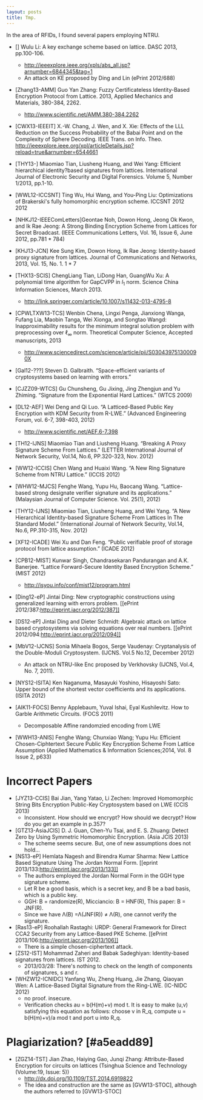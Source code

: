 ```yaml
---
layout: posts
title: Tmp.
---
```



In the area of RFIDs, I found several papers employing NTRU.

* [] Wulu Li: A key exchange scheme based on lattice. DASC 2013, pp.100-106.
    *  http://ieeexplore.ieee.org/xpls/abs_all.jsp?arnumber=6844345&tag=1
    *  An attack on KE proposed by Ding and Lin (ePrint 2012/688)

* [Zhang13-AMM] Guo Yan Zhang: Fuzzy Certificateless Identity-Based Encryption Protocol from Lattice.  2013, Applied Mechanics and Materials, 380-384, 2262.
    *  http://www.scientific.net/AMM.380-384.2262
* [CWX13-IEEEIT] X.-W. Chang, J. Wen, and X. Xie: Effects of the LLL Reduction on the Success Probability of the Babai Point and on the Complexity of Sphere Decoding. IEEE Trans. on Info. Theo. http://ieeexplore.ieee.org/xpl/articleDetails.jsp?reload=true&arnumber=6544661
* [THY13-] Miaomiao Tian, Liusheng Huang, and Wei Yang:  Efficient hierarchical identity?based signatures from lattices. International Journal of Electronic Security and Digital Forensics. Volume 5, Number 1/2013, pp.1-10.
* [WWL12-ICCSNT] Ting Wu, Hui Wang, and You-Ping Liu: Optimizations of Brakerski's fully homomorphic encryption scheme. ICCSNT 2012
2012
* [NHKJ12-IEEEComLetters]Geontae Noh, Dowon Hong, Jeong Ok Kwon, and Ik Rae Jeong: A Strong Binding Encryption Scheme from Lattices for Secret Broadcast. (IEEE Communications Letters, Vol. 16, Issue 6, June 2012, pp.781    * 784)
* [KHJ13-JCN]  Kee Sung Kim, Dowon Hong, Ik Rae Jeong: Identity-based proxy signature from lattices. Journal of Communications and Networks, 2013, Vol. 15, No. 1. 1    * 7
* [THX13-SCIS] ChengLiang Tian, LiDong Han, GuangWu Xu: A polynomial time algorithm for GapCVPP in $l_1$ norm. Science China Information Sciences, March 2013.
    *  http://link.springer.com/article/10.1007/s11432-013-4795-8
* [CPWLTXW13-TCS] Wenbin Chena, Lingxi Penga, Jianxiong Wanga, Fufang Lia, Maobin Tanga, Wei Xionga, and Songtao Wangd: Inapproximability results for the minimum integral solution problem with preprocessing over $\ell_{\infty}$ norm. Theoretical Computer Science, Accepted manuscripts, 2013
    * http://www.sciencedirect.com/science/article/pii/S030439751300090X
* [Gal12-???] Steven D. Galbraith. &ldquo;Space-efficient variants of cryptosystems based on learning with errors.&rdquo;
* [CJZZ09-WTCS] Gu Chunsheng, Gu Jixing, Jing Zhengjun and Yu Zhiming. &ldquo;Signature from the Exponential Hard Lattices.&rdquo; (WTCS 2009)
* [DL12-AEF] Wei Deng and Qi Luo. &ldquo;A Latticed-Based Public Key Encryption with KDM Security from R-LWE.&rdquo; (Advanced Engineering Forum, vol. 6-7, 398-403, 2012)
    * http://www.scientific.net/AEF.6-7.398
* [TH12-IJNS] Miaomiao Tian and Liusheng Huang. &ldquo;Breaking A Proxy Signature Scheme From Lattices.&rdquo; (LETTER International Journal of Network Security, Vol.14, No.6, PP.320-323, Nov. 2012)
* [WW12-ICCIS] Chen Wang and Huaixi Wang. &ldquo;A New Ring Signature Scheme from NTRU Lattice.&rdquo; (ICCIS 2012)
* [WHW12-MJCS] Fenghe Wang, Yupu Hu, Baocang Wang. &ldquo;Lattice-based strong designate verifier signature and its applications.&rdquo; (Malaysian Journal of Computer Science.  Vol. 25(1), 2012)
* [THY12-IJNS] Miaomiao Tian, Liusheng Huang, and Wei Yang. &ldquo;A New Hierarchical Identity-based Signature Scheme From Lattices In The Standard Model.&rdquo; (International Journal of Network Security, Vol.14, No.6, PP.310-315, Nov. 2012)
* [XF12-ICADE] Wei Xu and Dan Feng. &ldquo;Public verifiable proof of storage protocol from lattice assumption.&rdquo; (ICADE 2012)
* [CPB12-MIST] Kunwar Singh, Chandrasekaran Pandurangan and A.K. Banerjee. &ldquo;Lattice Forward-Secure Identity Based Encryption Scheme.&rdquo; (MIST 2012)
    *  http://isyou.info/conf/mist12/program.html
* [Ding12-eP] Jintai Ding: New cryptographic constructions using generalized learning with errors problem. [[ePrint 2012/387:http://eprint.iacr.org/2012/387]]
* [DS12-eP] Jintai Ding and Dieter Schmidt: Algebraic attack on lattice based cryptosystems via solving equations over real numbers. [[ePrint 2012/094:http://eprint.iacr.org/2012/094]]
* [MbV12-IJCNS]  Sonia Mihaela Bogos, Serge Vaudenay: Cryptanalysis of the Double-Moduli Cryptosystem. (IJCNS. Vol.5 No.12, December 2012)
    *  An attack on NTRU-like Enc proposed by Verkhovsky (IJCNS, Vol.4, No. 7, 2011).
* [NYS12-ISITA] Ken Naganuma, Masayuki Yoshino, Hisayoshi Sato: Upper bound of the shortest vector coefficients and its applications. (ISITA 2012)
* [AIK11-FOCS] Benny Applebaum, Yuval Ishai, Eyal Kushilevitz. How to Garble Arithmetic Circuits. (FOCS 2011)
    *  Decomposable Affine randomzied encoding from LWE
* [WWH13-ANIS] Fenghe Wang; Chunxiao Wang; Yupu Hu: Efficient Chosen-Ciphtertext Secure Public Key Encryption Scheme From Lattice Assumption (Applied Mathematics & Information Sciences;2014, Vol. 8 Issue 2, p633)



# Incorrect Papers


* [JYZ13-CCIS] Bai Jian, Yang Yatao, Li Zechen: Improved Homomorphic String Bits Encryption Public-Key Cryptosystem based on LWE (CCIS 2013)
    *  Inconsistent. How should we encrypt? How should we decrypt? How do you get an example in p.357? 
* [GTZ13-AsiaJCIS] D. J. Guan, Chen-Yu Tsai, and E. S. Zhuang: Detect Zero by Using Symmetric Homomorphic Encryption. (Asia JCIS 2013)
    *  The scheme seems secure. But, one of new assumptions does not hold...
* [NS13-eP] Hemlata Nagesh and Birendra Kumar Sharma: New Lattice Based Signature Using The Jordan Normal Form. [[eprint 2013/133:http://eprint.iacr.org/2013/133]]
    *  The authors employed the Jordan Normal Form in the GGH type signature scheme.
    *  Let R be a good basis, which is a secret key, and B be a bad basis, which is a public key.
    *  GGH: B = randomize(R), Micciancio: B = HNF(R), This paper: B = JNF(R).
    *  Since we have Λ(B) =Λ(JNF(R)) ≠ Λ(R), one cannot verify the signature.
* [Ras13-eP] Roohallah Rastaghi: URDP: General Framework for Direct CCA2 Security from any Lattice-Based PKE Scheme.  [[ePrint 2013/106:http://eprint.iacr.org/2013/106]]
    *  There is a simple chosen-ciphertext attack.
* [ZS12-IST] Mohammad Zaheri and Babak Sadeghiyan: Identity-based signatures from lattices. IST 2012.
    *  2013/03/28: There's nothing to check on the length of components of signatures, s and r.
* [WHZW12-ICNIDC] Yanfang Wu, Zheng Huang, Jie Zhang, Qiaoyan Wen: A Lattice-Based Digital Signature from the Ring-LWE. (IC-NIDC 2012)
    *  no proof. insecure.
	* Verification checks au = b(H(m)+v) mod t. It is easy to make (u,v) satisfying this equation as follows: choose v in R_q, compute u = b(H(m)+v)/a mod t and port u into R_q.


# Plagiarization? [#a5eadd89]

* [ZGZ14-TST]  Jian Zhao, Haiying Gao, Junqi Zhang: Attribute-Based Encryption for circuits on lattices (Tsinghua Science and Technology  (Volume:19, Issue: 5))
    *  http://dx.doi.org/10.1109/TST.2014.6919822
    *  The idea and construction are the same as [GVW13-STOC], although the authors referred to [GVW13-STOC]

